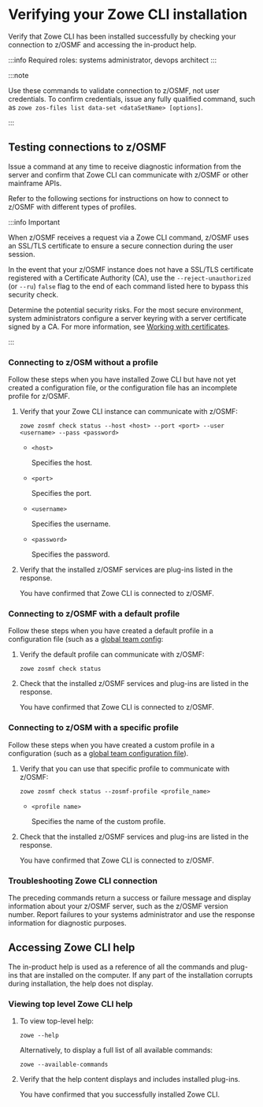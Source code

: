 # Verifying your Zowe CLI installation

Verify that Zowe CLI has been installed successfully by checking your connection to z/OSMF and accessing the in-product help.

:::info Required roles: systems administrator, devops architect
:::

:::note

Use these commands to validate connection to z/OSMF, not user credentials. To confirm credentials, issue any fully qualified command, such as `zowe zos-files list data-set <dataSetName> [options]`.

:::

## Testing connections to z/OSMF

Issue a command at any time to receive diagnostic information from the server and confirm that Zowe CLI can communicate with z/OSMF or other mainframe APIs.

Refer to the following sections for instructions on how to connect to z/OSMF with different types of profiles.

:::info Important

When z/OSMF receives a request via a Zowe CLI command, z/OSMF uses an SSL/TLS certificate to ensure a secure connection during the user session.

In the event that your z/OSMF instance does not have a SSL/TLS certificate registered with a Certificate Authority (CA), use the `--reject-unauthorized` (or `--ru`) `false` flag to the end of each command listed here to bypass this security check.

Determine the potential security risks. For the most secure environment, system administrators configure a server keyring with a server certificate signed by a CA. For more information, see [Working with certificates](../user-guide/cli-using-working-certificates.md).

:::

### Connecting to z/OSM without a profile

Follow these steps when you have installed Zowe CLI but have not yet created a configuration file, or the configuration file has an incomplete profile for z/OSMF.

1. Verify that your Zowe CLI instance can communicate with z/OSMF:

    ```
    zowe zosmf check status --host <host> --port <port> --user <username> --pass <password>
    ```

    - `<host>`

        Specifies the host.

    - `<port>`

        Specifies the port.

    - `<username>`

        Specifies the username.

    - `<password>`

        Specifies the password.

2. Verify that the installed z/OSMF services are plug-ins listed in the response.

    You have confirmed that Zowe CLI is connected to z/OSMF.

### Connecting to z/OSMF with a default profile

Follow these steps when you have created a default profile in a configuration file (such as a [global team config](./cli-using-initializing-team-configuration.md):

1. Verify the default profile can communicate with z/OSMF:

    ```
    zowe zosmf check status
    ```

2. Check that the installed z/OSMF services and plug-ins are listed in the response.

    You have confirmed that Zowe CLI is connected to z/OSMF.

### Connecting to z/OSM with a specific profile

Follow these steps when you have created a custom profile in a configuration (such as a [global team configuration file](./cli-using-initializing-team-configuration.md)).

1. Verify that you can use that specific profile to communicate with z/OSMF:

    ```
    zowe zosmf check status --zosmf-profile <profile_name>
    ```

    - `<profile name>`

        Specifies the name of the custom profile.

2. Check that the installed z/OSMF services and plug-ins are listed in the response.

    You have confirmed that Zowe CLI is connected to z/OSMF.

### Troubleshooting Zowe CLI connection

The preceding commands return a success or failure message and display information about your z/OSMF server, such as the z/OSMF version number. Report failures to your systems administrator and use the response information for diagnostic purposes.

## Accessing Zowe CLI help

The in-product help is used as a reference of all the commands and plug-ins that are installed on the computer. If any part of the installation corrupts during installation, the help does not display.

### Viewing top level Zowe CLI help

1. To view top-level help:

    ```
    zowe --help
    ```

    Alternatively, to display a full list of all available commands:

    ```
    zowe --available-commands
    ```

2. Verify that the help content displays and includes installed plug-ins.

    You have confirmed that you successfully installed Zowe CLI.
